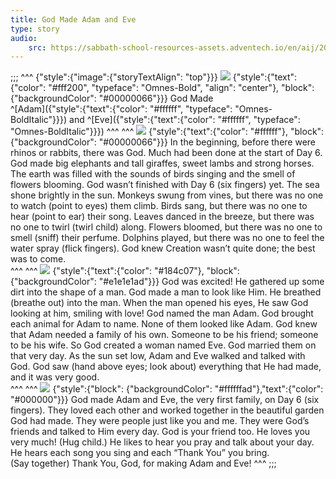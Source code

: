 ```yaml
---
title: God Made Adam and Eve
type: story
audio:
    src: https://sabbath-school-resources-assets.adventech.io/en/aij/2025-01-bg/assets/ABSG-2025-01-BG-11.mp3
---
```


;;;
^^^
{"style":{"image":{"storyTextAlign": "top"}}}
![](https://sabbath-school-resources-assets.adventech.io/en/aij/2025-01-bg/assets/11-00.png)
{"style":{"text":{"color": "#fff200", "typeface": "Omnes-Bold", "align": "center"}, "block":{"backgroundColor": "#00000066"}}}
God Made\
^[Adam]({"style":{"text":{"color": "#ffffff", "typeface": "Omnes-BoldItalic"}}}) and ^[Eve]({"style":{"text":{"color": "#ffffff", "typeface": "Omnes-BoldItalic"}}}) 
^^^
^^^
![](https://sabbath-school-resources-assets.adventech.io/en/aij/2025-01-bg/assets/11-01.png)
{"style":{"text":{"color": "#ffffff"}, "block":{"backgroundColor": "#00000066"}}}
In the beginning, before there were rhinos or rabbits, there was God. Much had been done at the start of Day 6. God made big elephants and tall giraffes, sweet lambs and strong horses. The earth was filled with the sounds of birds singing and the smell of flowers blooming. God wasn’t finished with Day 6 (six fingers) yet. The sea shone brightly in the sun. Monkeys swung from vines, but there was no one to watch (point to eyes) them climb. Birds sang, but there was no one to hear (point to ear) their song. Leaves danced in the breeze, but there was no one to twirl (twirl child) along. Flowers bloomed, but there was no one to smell (sniff) their perfume. Dolphins played, but there was no one to feel the water spray (flick fingers). God knew Creation wasn’t quite done; the best was to come.   
^^^
^^^
![](https://sabbath-school-resources-assets.adventech.io/en/aij/2025-01-bg/assets/11-02.png)
{"style":{"text":{"color": "#184c07"}, "block":{"backgroundColor": "#e1e1e1ad"}}}
God was excited! He gathered up some dirt into the shape of a man. God made a man to look like Him. He breathed (breathe out) into the man. When the man opened his eyes, He saw God looking at him, smiling with love! God named the man Adam. God brought each animal for Adam to name. None of them looked like Adam. God knew that Adam needed a family of his own. Someone to be his friend; someone to be his wife. So God created a woman named Eve. God married them on that very day. As the sun set low, Adam and Eve walked and talked with God. God saw (hand above eyes; look about) everything that He had made, and it was very good.  
^^^
^^^
![](https://sabbath-school-resources-assets.adventech.io/en/aij/2025-01-bg/assets/11-03.png)
{"style":{"block": {"backgroundColor": "#ffffffad"},"text":{"color": "#000000"}}}
God made Adam and Eve, the very first family, on Day 6 (six fingers). They loved each other and worked together in the beautiful garden God had made. They were people just like you and me. They were God’s friends and talked to Him every day. God is your friend too. He loves you very much! (Hug child.) He likes to hear you pray and talk about your day. He hears each song you sing and each “Thank You” you bring.\
(Say together) Thank You, God, for making Adam and Eve!
^^^
;;;